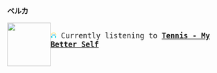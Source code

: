 ### ベルカ
<big>
<kbd>
<a href="https://www.youtube.com/results?search_query=Tennis+My+Better+Self" target="_blank">
    <img align="left" width="100" height="100" src="https:&#x2F;&#x2F;lastfm.freetls.fastly.net&#x2F;i&#x2F;u&#x2F;174s&#x2F;1dcb5ec68b2d47a7a29d2e75c20579a7.png">
</a>
</br>
<img height="14" width="14" src="assets/listening.png"> Currently listening to <b><a href="https://www.youtube.com/results?search_query=Tennis+My+Better+Self" target="_blank">Tennis - My Better Self</a> </b>
</kbd>
</big>



